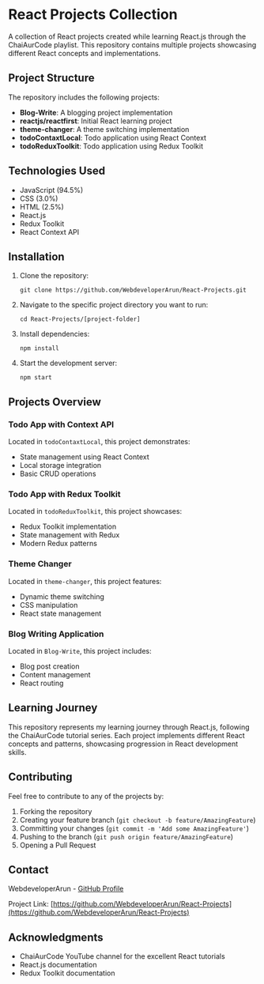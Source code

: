 # React Projects Collection

A collection of React projects created while learning React.js through the ChaiAurCode playlist. This repository contains multiple projects showcasing different React concepts and implementations.

## Project Structure

The repository includes the following projects:

- **Blog-Write**: A blogging project implementation
- **reactjs/reactfirst**: Initial React learning project
- **theme-changer**: A theme switching implementation
- **todoContaxtLocal**: Todo application using React Context
- **todoReduxToolkit**: Todo application using Redux Toolkit

## Technologies Used

- JavaScript (94.5%)
- CSS (3.0%)
- HTML (2.5%)
- React.js
- Redux Toolkit
- React Context API

## Installation

1. Clone the repository:
   ```
   git clone https://github.com/WebdeveloperArun/React-Projects.git
   ```

2. Navigate to the specific project directory you want to run:
   ```
   cd React-Projects/[project-folder]
   ```

3. Install dependencies:
   ```
   npm install
   ```

4. Start the development server:
   ```
   npm start
   ```

## Projects Overview

### Todo App with Context API
Located in `todoContaxtLocal`, this project demonstrates:
- State management using React Context
- Local storage integration
- Basic CRUD operations

### Todo App with Redux Toolkit
Located in `todoReduxToolkit`, this project showcases:
- Redux Toolkit implementation
- State management with Redux
- Modern Redux patterns

### Theme Changer
Located in `theme-changer`, this project features:
- Dynamic theme switching
- CSS manipulation
- React state management

### Blog Writing Application
Located in `Blog-Write`, this project includes:
- Blog post creation
- Content management
- React routing

## Learning Journey

This repository represents my learning journey through React.js, following the ChaiAurCode tutorial series. Each project implements different React concepts and patterns, showcasing progression in React development skills.

## Contributing

Feel free to contribute to any of the projects by:

1. Forking the repository
2. Creating your feature branch (`git checkout -b feature/AmazingFeature`)
3. Committing your changes (`git commit -m 'Add some AmazingFeature'`)
4. Pushing to the branch (`git push origin feature/AmazingFeature`)
5. Opening a Pull Request

## Contact

WebdeveloperArun - [GitHub Profile](https://github.com/WebdeveloperArun)

Project Link: [https://github.com/WebdeveloperArun/React-Projects](https://github.com/WebdeveloperArun/React-Projects)

## Acknowledgments

- ChaiAurCode YouTube channel for the excellent React tutorials
- React.js documentation
- Redux Toolkit documentation
